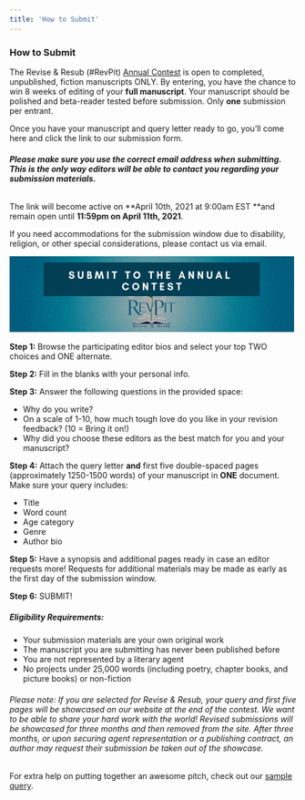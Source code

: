 ```yaml
---
title: 'How to Submit'
---
```


### How to Submit

The Revise & Resub (#RevPit) [Annual Contest](http://reviseresub.com/annual-contest) is open to completed, unpublished, fiction manuscripts ONLY. By entering, you have the chance to win 8 weeks of editing of your **full manuscript**. Your manuscript should be polished and beta-reader tested before submission. Only **one** submission per entrant. 

Once you have your manuscript and query letter ready to go, you’ll come here and click the link to our submission form. 

###### **Please make sure you use the correct email address when submitting. This is the only way editors will be able to contact you regarding your submission materials.**

The link will become active on **April 10th, 2021 at 9:00am EST **and remain open until **11:59pm on April 11th, 2021**.

If you need accommodations for the submission window due to disability, religion, or other special considerations, please contact us via email.

[![](RevPitSubmitButton.jpg)]()

**Step 1:** Browse the participating editor bios and select your top TWO choices and ONE alternate.

**Step 2:** Fill in the blanks with your personal info.

**Step 3:** Answer the following questions in the provided space:
 * Why do you write?
 * On a scale of 1-10, how much tough love do you like in your revision feedback? (10 = Bring it on!)
 * Why did you choose these editors as the best match for you and your manuscript?

**Step 4:** Attach the query letter **and** first five double-spaced pages (approximately 1250-1500 words) of your manuscript in **ONE** document. Make sure your query includes:
 * Title
 * Word count
 * Age category
 * Genre
 * Author bio

**Step 5:** Have a synopsis and additional pages ready in case an editor requests more! Requests for additional materials may be made as early as the first day of the submission window.

**Step 6:** SUBMIT!

##### Eligibility Requirements:

 * Your submission materials are your own original work
 * The manuscript you are submitting has never been published before
 * You are not represented by a literary agent
 * No projects under 25,000 words (including poetry, chapter books, and picture books) or non-fiction

###### Please note: If you are selected for Revise & Resub, your query and first five pages will be showcased on our website at the end of the contest. We want to be able to share your hard work with the world! Revised submissions will be showcased for three months and then removed from the site. After three months, or upon securing agent representation or a publishing contract, an author may request their submission be taken out of the showcase.

For extra help on putting together an awesome pitch, check out our [sample query](http://reviseresub.com/annual-contest/sample-query).


